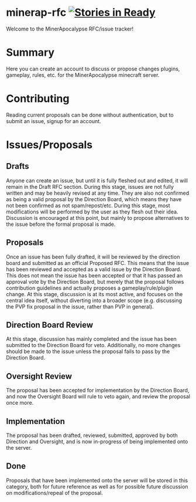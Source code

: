minerap-rfc [![Stories in Ready](https://badge.waffle.io/MinerAp/minerap-rfc.png?label=ready&title=Ready)](https://waffle.io/MinerAp/minerap-rfc)
===========

Welcome to the MinerApocalypse RFC/issue tracker!

# Summary
Here you can create an account to discuss or propose changes plugins, gameplay, rules, etc. for the MinerApocalypse minecraft server.

# Contributing
Reading current proposals can be done without authentication, but to submit an issue, signup for an account.

# Issues/Proposals
## Drafts
Anyone can create an issue, but until it is fully fleshed out and edited, it will remain in the Draft RFC section.
During this stage, issues are not fully written and may be heavily revised at any time.
They are also not confirmed as being a valid proposal by the Direction Board, which means they have not been confirmed as not spam/repost/etc.
During this stage, most modifications will be performed by the user as they flesh out their idea.
Discussion is encouraged at this point, but mainly to propose alternatives to the issue before the formal proposal is made.

## Proposals
Once an issue has been fully drafted, it will be reviewed by the direction board and submitted as an official Proposed RFC.
This means that the issue has been reviewed and accepted as a valid issue by the Direction Board.
This does not mean the issue has been accepted or that it has passed an approval vote by the Direction Board, but merely that the proposal follows contribution guidelines and actually proposes a gameplay/rule/plugin change.
At this stage, discussion is at its most active, and focuses on the central idea itself, without diverting into a broader scope (e.g. discussing the PVP fix proposal in the issue, rather than PVP in general).

## Direction Board Review
At this stage, discussion has mainly completed and the issue has been submitted to the Direction Board for veto. Additionally, no more changes should be made to the issue unless the proposal fails to pass by the Direction Board.

## Oversight Review
The proposal has been accepted for implementation by the Direction Board, and now the Oversight Board will rule to veto again, and review the proposal once more.

## Implementation
The proposal has been drafted, reviewed, submitted, approved by both Direction and Oversight, and is now in-progress of being implemented onto the server.

## Done
Proposals that have been implemented onto the server will be stored in this category, both for future reference as well as for possible future discussion on modifications/repeal of the proposal.
